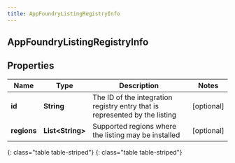 ```yaml
---
title: AppFoundryListingRegistryInfo
---
```

## AppFoundryListingRegistryInfo


## Properties

| Name | Type | Description | Notes |
| ------------ | ------------- | ------------- | ------------- |
| **id** | **String** | The ID of the integration registry entry that is represented by the listing |  [optional] |
| **regions** | **List&lt;String&gt;** | Supported regions where the listing may be installed |  [optional] |
{: class="table table-striped"}
{: class="table table-striped"}


